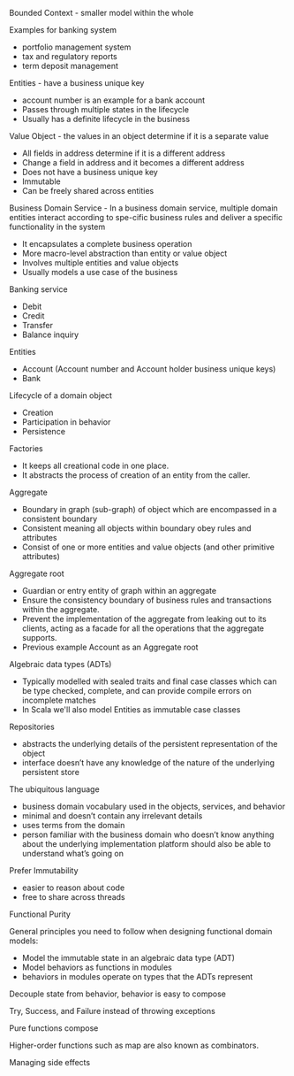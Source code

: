 Bounded Context - smaller model within the whole

Examples for banking system
- portfolio management system
- tax and regulatory reports
- term deposit management

Entities - have a business unique key
- account number is an example for a bank account
- Passes through multiple states in the lifecycle
- Usually has a definite lifecycle in the business

Value Object - the values in an object determine if it is a separate value
- All fields in address determine if it is a different address
- Change a field in address and it becomes a different address
- Does not have a business unique key
- Immutable
- Can be freely shared across entities

Business Domain Service - In a business domain service, multiple domain entities interact according to spe-cific business rules and deliver a specific functionality in the system
- It encapsulates a complete business operation
- More macro-level abstraction than entity or value object
- Involves multiple entities and value objects
- Usually models a use case of the business

Banking service
- Debit
- Credit
- Transfer
- Balance inquiry

Entities
- Account (Account number and Account holder business unique keys)
- Bank

Lifecycle of a domain object
- Creation
- Participation in behavior
- Persistence

Factories
- It keeps all creational code in one place.
- It abstracts the process of creation of an entity from the caller.

Aggregate
- Boundary in graph (sub-graph) of object which are encompassed in a consistent boundary
- Consistent meaning all objects within boundary obey rules and attributes
- Consist of one or more entities and value objects (and other primitive attributes)

Aggregate root
- Guardian or entry entity of graph within an aggregate
- Ensure the consistency boundary of business rules and transactions within the aggregate.
- Prevent the implementation of the aggregate from leaking out to its clients, acting as a facade for all the operations that the aggregate supports.
- Previous example Account as an Aggregate root

Algebraic data types (ADTs)
- Typically modelled with sealed traits and final case classes which can be type checked, complete, and can provide compile errors on incomplete matches
- In Scala we'll also model Entities as immutable case classes 

Repositories
- abstracts the underlying details of the persistent representation of the object
- interface doesn’t have any knowledge of the nature of the underlying persistent store

The ubiquitous language
- business domain vocabulary used in the objects, services, and behavior
- minimal and doesn’t contain any irrelevant details
- uses terms from the domain
- person familiar with the business domain who doesn’t know anything about the underlying implementation platform should also be able to understand what’s going on

Prefer Immutability
- easier to reason about code
- free to share across threads

Functional Purity

General principles you need to follow when designing functional domain models:
- Model the immutable state in an algebraic data type (ADT)
- Model behaviors as functions in modules
- behaviors in modules operate on types that the ADTs represent

Decouple state from behavior, behavior is easy to compose

Try, Success, and Failure instead of throwing exceptions

Pure functions compose

Higher-order functions such as map are also known as combinators.

Managing side effects